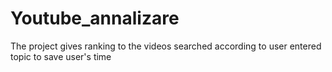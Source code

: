 # Youtube_annalizare
The project gives ranking to the videos searched according to user entered topic to save user's time
